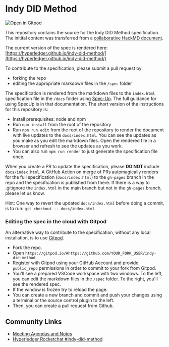 # Indy DID Method

[![Open in Gitpod](https://gitpod.io/button/open-in-gitpod.svg)](https://gitpod.io/#https://github.com/hyperledger/indy-did-method)

This repository contains the source for the Indy DID Method specification. The initital content was transferred from a [collaborative HackMD document](https://hackmd.io/2IKUPROnRXW57Lmal_SGaQ).

The current version of the spec is rendered here: [https://hyperledger.github.io/indy-did-method/](https://hyperledger.github.io/indy-did-method/)

To contribute to the specification, please submit a pull request by:

- forking the repo
- editing the appropriate markdown files in the `/spec` folder

The specification is rendered from the markdown files to the `index.html` specification file in the `/docs` folder
using [Spec-Up](https://github.com/decentralized-identity/spec-up). The full guidance for using SpecUp is in that documentation.
The short version of the instructions for this repository is:

- Install prerequisites: node and npm
- Run `npm install` from the root of the repository
- Run `npm run edit` from the root of the repository to render the document with live updates to the `docs/index.html`. You can see the updates as you make as you edit the markdown files. Open the rendered file in a browser and refresh to see the updates as you work.
- You can also run `npm run render` to just generate the specification file once.

When you create a PR to update the specification, please **DO NOT** include `docs/index.html`. A GitHub Action on merge of PRs automagically
renders for the full specification (`docs/index.html`) to the `gh-pages` branch in the repo and the specification is
published from there. If there is a way to .gitignore the `index.html` in the main branch but not in the `gh-pages` branch, please let us know.

Hint: One way to revert the updated `docs/index.html` before doing a commit, is to run: `git checkout -- docs/index.html`

### Editing the spec in the cloud with Gitpod

An alternative way to contribute to the specification, without any local installation, is to use [Gitpod](https://www.gitpod.io/).
- Fork the repo. 
- Open `https://gitpod.io/#https://github.com/YOUR_FORK_USER/indy-did-method`
- Register with Gitpod using your GitHub Account and provide `public_repo` permissions in order to commit to your fork from Gitpod.
- You'll see a prepared VSCode workspace with two windows. To the left, you can edit the markdown files in the `/spec` folder. To the right, you'll see the rendered spec.
- If the window is frozen try to reload the page.
- You can create a new branch and commit and push your changes using a terminal or the source control plugin to the left.
- Then, you can create a pull request from Github.

## Community Links

- [Meeting Agendas and Notes](https://wiki.hyperledger.org/display/indy/Indy+DID+Method+Specification)
- [Hyperledger Rocketchat #indy-did-method](https://chat.hyperledger.org/channel/indy-did-method)
  